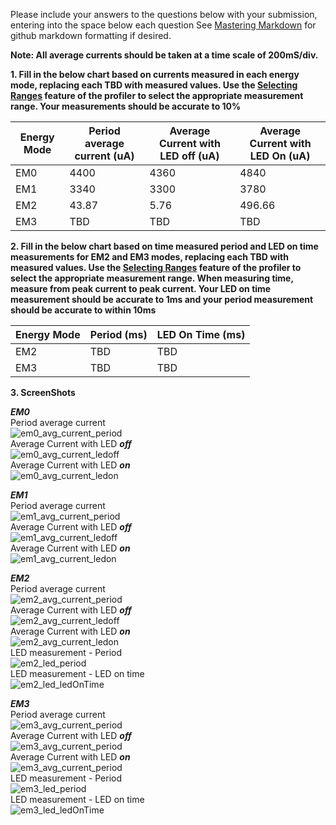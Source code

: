 Please include your answers to the questions below with your submission, entering into the space below each question
See [Mastering Markdown](https://guides.github.com/features/mastering-markdown/) for github markdown formatting if desired.

**Note: All average currents should be taken at a time scale of 200mS/div.**

**1. Fill in the below chart based on currents measured in each energy mode, replacing each TBD with measured values.  Use the [Selecting Ranges](https://www.silabs.com/documents/public/user-guides/ug343-multinode-energy-profiler.pdf) feature of the profiler to select the appropriate measurement range.  Your measurements should be accurate to 10%**

Energy Mode | Period average current (uA) | Average Current with LED off (uA) | Average Current with LED On (uA)
------------| ----------------------------|-----------------------------------|-------------------------
EM0         |          4400               |          4360                     |         4840
EM1         |          3340               |          3300                     |         3780
EM2         |         43.87               |          5.76                     |         496.66
EM3         |           TBD               |           TBD                     |         TBD

**2. Fill in the below chart based on time measured period and LED on time measurements for EM2 and EM3 modes, replacing each TBD with measured values.  Use the [Selecting Ranges](https://www.silabs.com/documents/public/user-guides/ug343-multinode-energy-profiler.pdf) feature of the profiler to select the appropriate measurement range.  When measuring time, measure from peak current to peak current.  Your LED on time measurement should be accurate to 1ms and your period measurement should be accurate to within 10ms**

Energy Mode | Period (ms)| LED On Time (ms) |
------------| -----------|-------------------
EM2         |   TBD      |        TBD
EM3         |   TBD      |        TBD


**3. ScreenShots**  

***EM0***  
Period average current    
![em0_avg_current_period][em0_avg_current_period]  
Average Current with LED ***off***  
![em0_avg_current_ledoff][em0_avg_current_ledoff]  
Average Current with LED ***on***  
![em0_avg_current_ledon][em0_avg_current_ledon]  

***EM1***  
Period average current    
![em1_avg_current_period][em1_avg_current_period]  
Average Current with LED ***off***  
![em1_avg_current_ledoff][em1_avg_current_ledoff]  
Average Current with LED ***on***  
![em1_avg_current_ledon][em1_avg_current_ledon]  

***EM2***  
Period average current  
![em2_avg_current_period][em2_avg_current_period]  
Average Current with LED ***off***  
![em2_avg_current_ledoff][em2_avg_current_ledoff]  
Average Current with LED ***on***  
![em2_avg_current_ledon][em2_avg_current_ledon]   
LED measurement - Period   
![em2_led_period][em2_led_period]  
LED measurement - LED on time   
![em2_led_ledOnTime][em2_led_ledOnTime]  

***EM3***  
Period average current    
![em3_avg_current_period][em3_avg_current_period]  
Average Current with LED ***off***  
![em3_avg_current_period][em3_avg_current_ledoff]   
Average Current with LED ***on***  
![em3_avg_current_period][em3_avg_current_ledon]   
LED measurement - Period   
![em3_led_period][em3_led_period]  
LED measurement - LED on time   
![em3_led_ledOnTime][em3_led_ledOnTime]  

[em0_avg_current_period]: https://github.com/CU-ECEN-5823/assignment-2-Sankalppund/blob/master/Screenshots/em0_avg_current_period.JPG "em0_avg_current_period"
[em0_avg_current_ledoff]: https://github.com/CU-ECEN-5823/assignment-2-Sankalppund/blob/master/Screenshots/em0_avg_current_ledoff.JPG "em0_avg_current_ledoff"
[em0_avg_current_ledon]: https://github.com/CU-ECEN-5823/assignment-2-Sankalppund/blob/master/Screenshots/em0_avg_current_ledon.JPG "em0_avg_current_ledon"

[em1_avg_current_period]: https://github.com/CU-ECEN-5823/assignment-2-Sankalppund/blob/master/Screenshots/em1_avg_current_period.JPG "em1_avg_current_period"
[em1_avg_current_ledoff]: https://github.com/CU-ECEN-5823/assignment-2-Sankalppund/blob/master/Screenshots/em1_avg_current_ledoff.JPG "em1_avg_current_ledoff"
[em1_avg_current_ledon]: https://github.com/CU-ECEN-5823/assignment-2-Sankalppund/blob/master/Screenshots/em1_avg_current_ledon.JPG "em1_avg_current_ledon"

[em2_avg_current_period]: https://github.com/CU-ECEN-5823/assignment-2-Sankalppund/blob/master/Screenshots/em2_avg_current_period.JPG "em2_avg_current_period"
[em2_avg_current_ledoff]: https://github.com/CU-ECEN-5823/assignment-2-Sankalppund/blob/master/Screenshots/em2_avg_current_ledoff.JPG "em2_avg_current_ledoff"
[em2_avg_current_ledon]: https://github.com/CU-ECEN-5823/assignment-2-Sankalppund/blob/master/Screenshots/em2_avg_current_ledon.JPG "em2_avg_current_ledon"
[em2_led_period]: https://github.com/CU-ECEN-5823/assignment-2-Sankalppund/blob/master/Screenshots/em2_led_period.JPG "em2_led_period"
[em2_led_ledOnTime]: https://github.com/CU-ECEN-5823/assignment-2-Sankalppund/blob/master/Screenshots/em2_led_ledOnTime.JPG "em2_led_ledOnTime"

[em3_avg_current_period]: https://github.com/CU-ECEN-5823/assignment-2-Sankalppund/blob/master/Screenshots/em3_avg_current_period.JPG "em3_avg_current_period"
[em3_avg_current_ledoff]: https://github.com/CU-ECEN-5823/assignment-2-Sankalppund/blob/master/Screenshots/em3_avg_current_ledoff.JPG "em3_avg_current_ledoff"
[em3_avg_current_ledon]: https://github.com/CU-ECEN-5823/assignment-2-Sankalppund/blob/master/Screenshots/em3_avg_current_ledon.JPG "em3_avg_current_ledon"
[em3_led_period]: https://github.com/CU-ECEN-5823/assignment-2-Sankalppund/blob/master/Screenshots/em3_led_period.JPG  "em3_led_period"
[em3_led_ledOnTime]: https://github.com/CU-ECEN-5823/assignment-2-Sankalppund/blob/master/Screenshots/em3_led_ledOnTime.JPG "em3_led_ledOnTime"

